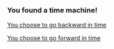 ### You found a time machine!

[You choose to go backward in time]()

[You choose to go forward in time]()